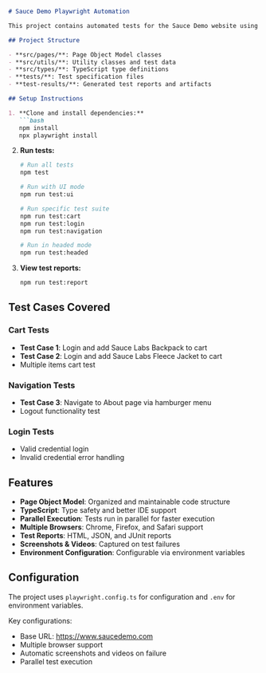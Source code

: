 ```markdown
# Sauce Demo Playwright Automation

This project contains automated tests for the Sauce Demo website using Playwright and TypeScript.

## Project Structure

- **src/pages/**: Page Object Model classes
- **src/utils/**: Utility classes and test data
- **src/types/**: TypeScript type definitions
- **tests/**: Test specification files
- **test-results/**: Generated test reports and artifacts

## Setup Instructions

1. **Clone and install dependencies:**
   ```bash
   npm install
   npx playwright install
   ```

2. **Run tests:**
   ```bash
   # Run all tests
   npm test

   # Run with UI mode
   npm run test:ui

   # Run specific test suite
   npm run test:cart
   npm run test:login
   npm run test:navigation

   # Run in headed mode
   npm run test:headed
   ```

3. **View test reports:**
   ```bash
   npm run test:report
   ```

## Test Cases Covered

### Cart Tests
- **Test Case 1**: Login and add Sauce Labs Backpack to cart
- **Test Case 2**: Login and add Sauce Labs Fleece Jacket to cart
- Multiple items cart test

### Navigation Tests
- **Test Case 3**: Navigate to About page via hamburger menu
- Logout functionality test

### Login Tests
- Valid credential login
- Invalid credential error handling

## Features

- **Page Object Model**: Organized and maintainable code structure
- **TypeScript**: Type safety and better IDE support
- **Parallel Execution**: Tests run in parallel for faster execution
- **Multiple Browsers**: Chrome, Firefox, and Safari support
- **Test Reports**: HTML, JSON, and JUnit reports
- **Screenshots & Videos**: Captured on test failures
- **Environment Configuration**: Configurable via environment variables

## Configuration

The project uses `playwright.config.ts` for configuration and `.env` for environment variables.

Key configurations:
- Base URL: https://www.saucedemo.com
- Multiple browser support
- Automatic screenshots and videos on failure
- Parallel test execution
